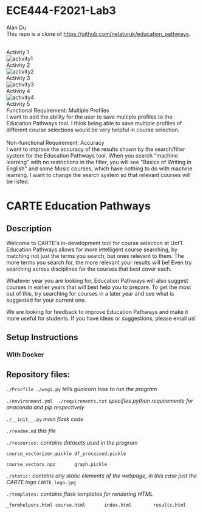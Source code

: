 # ECE444-F2021-Lab3 
Alan Du<br>
This repo is a clone of https://github.com/nelaturuk/education_pathways.

<br>Activity 1<br>![activity1](https://user-images.githubusercontent.com/39738139/135664220-58261a3e-5647-4a43-b2ef-91eb1b04ba3e.PNG)
<br>Activity 2<br>![activity2](https://user-images.githubusercontent.com/39738139/135664249-d1c600e7-d3ae-45cd-ae34-f22b23f28940.PNG)
<br>Activity 3<br>![activity3](https://user-images.githubusercontent.com/39738139/135664285-6821d1af-3bab-4bbe-a825-84296e7091a5.PNG)
<br>Activity 4<br>![activity4](https://user-images.githubusercontent.com/39738139/135664304-f8b5ac4f-f1ba-4b9a-aa13-dad18ce77ee1.PNG)
<br>Activity 5<br>
Functional Requirement: Multiple Profiles<br>
I want to add the ability for the user to save multiple profiles to the Education Pathways tool. I think being able to save multiple profiles of different course selections would be very helpful in course selection.
<br><br>
Non-functional Requirement: Accuracy<br>
I want to improve the accuracy of the results shown by the search/filter system for the Education Pathways tool. When you search "machine learning" with no restrictions in the filter, you will see "Basics of Writing in English" and some Music courses, which have nothing to do with machine learning. I want to change the search system so that relevant courses will be listed.

# CARTE Education Pathways

## Description
Welcome to CARTE's in-development tool for course selection at UofT. Education Pathways allows for more intelligent course searching, by matching not just the terms you search, but ones relevant to them. The more terms you search for, the more relevant your results will be! Even try searching across disciplines for the courses that best cover each.

Whatever year you are looking for, Education Pathways will also suggest courses in earlier years that will best help you to prepare. To get the most out of this, try searching for courses in a later year and see what is suggested for your current one.

We are looking for feedback to improve Education Pathways and make it more useful for students. If you have ideas or suggestions, please email us!

## Setup Instructions

### With Docker



## Repository files:

`./Procfile ./wsgi.py` *tells gunicorn how to run the program*

`./environment.yml  ./requirements.txt` *specifies python requirements for anaconda and pip respectively*

`./__init__.py` *main flask code*

`./readme.md` *this file*

`./resources:` *contains datasets used in the program*

`course_vectorizer.pickle df_processed.pickle`

`course_vectors.npz       graph.pickle`

`./static:` *contains any static elements of the webpage, in this case just the CARTE logo*
`CARTE_logo.jpg`

`./templates:` *contains flask templates for rendering HTML*

`_formhelpers.html course.html       index.html        results.html`
